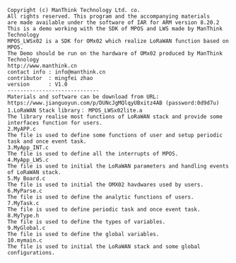 
    Copyright (c) ManThink Technology Ltd. co.
    All rights reserved. This program and the accompanying materials
    are made available under the software of IAR for ARM version 8.20.2
    This is a demo working with the SDK of MPOS and LWS made by ManThink Technology
    MPOS_LWSx02 is a SDK for OMx02 which realize LoRaWAN function based on MPOS.
    The Demo should be run on the hardware of OMx02 produced by ManThink Technology
    http://www.manthink.cn
    contact info : info@manthink.cn
    contributor  : mingfei zhao
    version      : V1.0
    -----------------------------
    Materials and software can be download from URL: https://www.jianguoyun.com/p/DUNcJgMQlqyUBxitz4AB (password:0d9d7u) 
    1.LoRaWAN Stack library： MPOS_LWSx02lite.a
    The library realise most functions of LoRaWAN stack and provide some interfaces function for users.
    2.MyAPP.c
    The file is used to define some functions of user and setup periodic task and once event task.
    3.MyApp_INT.c
    The file is used to define all the interrupts of MPOS.
    4.MyApp_LWS.c
    The file is used to initial the LoRaWAN parameters and handling events of LoRaWAN stack.
    5.My Board.c
    The file is used to initial the OMX02 havdwares used by users.
    6.MyParse.c
    The file is used to define the analytic functions of users.
    7.MyTask.c
    The file is used to define periodic task and once event task.
    8.MyType.h
    The file is used to define the types of variables.
    9.MyGlobal.c
    The file is used to define the global variables.
    10.mymain.c
    The file is used to initial the LoRaWAN stack and some global configurations.

